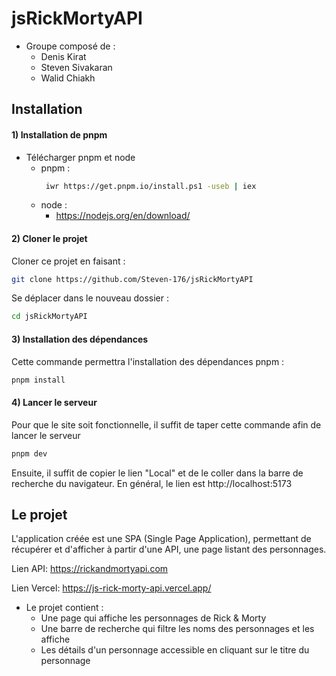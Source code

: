 # jsRickMortyAPI

- Groupe composé de :
    - Denis Kirat
    - Steven Sivakaran
    - Walid Chiakh

## Installation 

#### 1) Installation de pnpm
- Télécharger pnpm et node
    - pnpm :
        ```sh
         iwr https://get.pnpm.io/install.ps1 -useb | iex
        ```
    - node :
        - https://nodejs.org/en/download/

#### 2) Cloner le projet 
Cloner ce projet en faisant :
```sh
git clone https://github.com/Steven-176/jsRickMortyAPI
```

Se déplacer dans le nouveau dossier :
```sh
cd jsRickMortyAPI
```

#### 3) Installation des dépendances

Cette commande permettra l'installation des dépendances pnpm :

```sh
pnpm install 
```
#### 4) Lancer le serveur 

Pour que le site soit fonctionnelle, il suffit de taper cette commande afin de lancer le serveur
```sh
pnpm dev
```

Ensuite, il suffit de copier le lien "Local" et de le coller dans la barre de recherche du navigateur. En général, le lien est http://localhost:5173

## Le projet

L'application créée est une SPA (Single Page Application), permettant de récupérer et d'afficher à partir d'une API, une page listant des personnages. 

Lien API: https://rickandmortyapi.com

Lien Vercel: https://js-rick-morty-api.vercel.app/

- Le projet contient :
    - Une page qui affiche les personnages de Rick & Morty 
    - Une barre de recherche qui filtre les noms des personnages et les affiche 
    - Les détails d'un personnage accessible en cliquant sur le titre du personnage 
